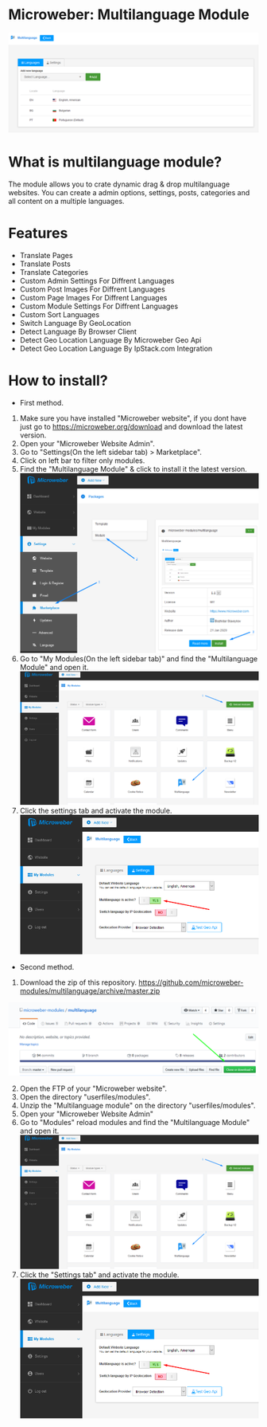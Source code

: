 # Microweber: Multilanguage Module
![Screenshot](screenshot.png)


# What is multilanguage module?
The module allows you to crate dynamic drag & drop multilanguage websites.
You can create a admin options, settings, posts, categories and all content on a multiple languages.

# Features
- Translate Pages
- Translate Posts
- Translate Categories
- Custom Admin Settings For Diffrent Languages
- Custom Post Images For Diffrent Languages
- Custom Page Images For Diffrent Languages
- Custom Module Settings For Diffrent Languages
- Custom Sort Languages
- Switch Language By GeoLocation
- Detect Language By Browser  Client 
- Detect Geo Location Language By Microweber Geo Api
- Detect Geo Location Language By IpStack.com Integration

# How to install?

+ First method.
1. Make sure you have installed "Microweber website", if you dont have just go to https://microweber.org/download and download the latest version.
2. Open your "Microweber Website Admin".
3. Go to "Settings(On the left sidebar tab) > Marketplace".
4. Click on left bar to filter only modules.
5. Find the "Multilanguage Module" & click to install it the latest version.
![Screenshot](screenshots/mw-marketplace.png)
6. Go to "My Modules(On the left sidebar tab)" and find the "Multilanguage Module" and open it.
![Screenshot](screenshots/mw-modules-reload-modules.png)
7. Click the settings tab and activate the module.
![Screenshot](screenshots/ml-activation.png)

+ Second method.
1. Download the zip of this repository. https://github.com/microweber-modules/multilanguage/archive/master.zip

![Screenshot](screenshots/git-download.png)

2. Open the FTP of your "Microweber website".
3. Open the directory "userfiles/modules".
4. Unzip the "Multilanguage module" on the directory "userfiles/modules".
5. Open your "Microweber Website Admin"
6. Go to "Modules" reload modules and find the "Multilanguage Module" and open it.
![Screenshot](screenshots/mw-modules-reload-modules.png)
7. Click the "Settings tab" and activate the module.
![Screenshot](screenshots/ml-activation.png)


